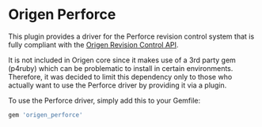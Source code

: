 # Origen Perforce

This plugin provides a driver for the Perforce revision control system that is fully compliant with the
[Origen Revision Control API](http://origen-sdk.org/origen/guides/misc/revisioncontrol/).

It is not included in Origen core since it makes use of a 3rd party gem (p4ruby) which can be problematic to install in certain environments.
Therefore, it was decided to limit this dependency only to those who actually want to use the Perforce driver by providing it via a plugin.

To use the Perforce driver, simply add this to your Gemfile:

~~~ruby
gem 'origen_perforce'
~~~
